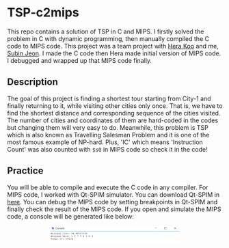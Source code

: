 # TSP-c2mips
This repo contains a solution of TSP in C and MIPS. I firstly solved the problem in C with dynamic programming, then manually compiled the C code to MIPS code. This project was a team project with [Hera Koo](https://github.com/khr0407) and me, [Subin Jeon](https://github.com/bsjn16sw). I made the C code then Hera made initial version of MIPS code. I debugged and wrapped up that MIPS code finally.

## Description
The goal of this project is finding a shortest tour starting from City-1 and finally returning to it, while visiting other cities only once. That is, we have to find the shortest distance and corresponding sequence of the cities visited. The number of cities and coordinates of them are hard-coded in the codes but changing them will very easy to do. Meanwhile, this problem is TSP which is also known as Travelling Salesman Problem and it is one of the most famous example of NP-hard. Plus, 'IC' which means 'Instruction Count' was also counted with `$s0` in MIPS code so check it in the code!

## Practice
You will be able to compile and execute the C code in any compiler. For MIPS code, I worked with Qt-SPIM simulator. You can download Qt-SPIM in [here](http://spimsimulator.sourceforge.net/). You can debug the MIPS code by setting breakpoints in Qt-SPIM and finally check the result of the MIPS code. If you open and simulate the MIPS code, a console will be generated like below:  
<p align="center">
<img src="/img/qtspim_console.png" alt="qtspim_console" height="60%" width="60%" align="middle">
</p>